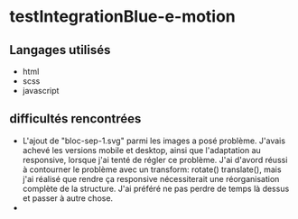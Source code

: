 # testIntegrationBlue-e-motion

## Langages utilisés
- html
- scss
- javascript

## difficultés rencontrées
- L'ajout de "bloc-sep-1.svg" parmi les images a posé problème. J'avais achevé les versions mobile et desktop, ainsi que l'adaptation au responsive, lorsque j'ai tenté de régler ce problème. J'ai d'avord réussi à contourner le problème avec un transform: rotate() translate(), mais j'ai réalisé que rendre ça responsive nécessiterait une réorganisation complète de la structure. J'ai préféré ne pas perdre de temps là dessus et passer à autre chose.
- 
